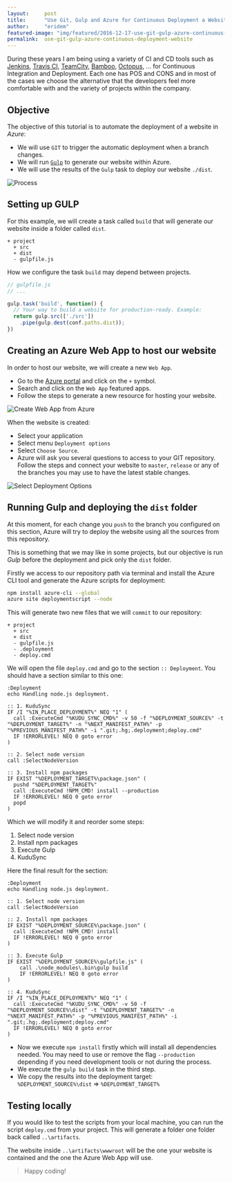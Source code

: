 ```yaml
---
layout:     post
title:      "Use Git, Gulp and Azure for Continuous Deployment a Website"
author:     "eridem"
featured-image: "img/featured/2016-12-17-use-git-gulp-azure-continuous-deployment-website.jpg"
permalink:  use-git-gulp-azure-continuous-deployment-website
---
```


During these years I am being using a variety of CI and CD tools such as [Jenkins](https://jenkins.io/), [Travis CI](https://travis-ci.com/), [TeamCity](http://www.jetbrains.com/teamcity/), [Bamboo](https://www.atlassian.com/software/bamboo), [Octopus](https://octopus.com/), ... for Continuous Integration and Deployment. Each one has POS and CONS and in most of the cases we choose the alternative that the developers feel more comfortable with and the variety of projects within the company.

## Objective

The objective of this tutorial is to automate the deployment of a website in *Azure*:

- We will use `GIT` to trigger the automatic deployment when a branch changes.
- We will run [`Gulp`](/gulpjs-the-power-of-automating-tasks) to generate our website within Azure.
- We will use the results of the `Gulp` task to deploy our website `./dist`.

![Process](/img/posts/2016-12-17-use-git-gulp-azure-continuous-deployment-website/schema.png)

## Setting up GULP

For this example, we will create a task called `build` that will generate our website inside a folder called `dist`.

```
+ project
  + src
  + dist
  - gulpfile.js
```

How we configure the task `build` may depend between projects.

```javascript
// gulpfile.js
// ...

gulp.task('build', function() {
  // Your way to build a website for production-ready. Example:
  return gulp.src(['./src'])
    .pipe(gulp.dest(conf.paths.dist));
})
```

## Creating an Azure Web App to host our website

In order to host our website, we will create a new `Web App`. 

- Go to the [Azure portal](https://portal.azure.com) and click on the `+` symbol.
- Search and click on the `Web App` featured apps.
- Follow the steps to generate a new resource for hosting your website.

![Create Web App from Azure](/img/posts/2016-12-17-use-git-gulp-azure-continuous-deployment-website/create-web-app-from-azure.jpg)

When the website is created:

- Select your application
- Select menu `Deployment options`
- Select `Choose Source`.
- Azure will ask you several questions to access to your GIT repository. Follow the steps and connect your website to `master`, `release` or any of the branches you may use to have the latest stable changes.

![Select Deployment Options](/img/posts/2016-12-17-use-git-gulp-azure-continuous-deployment-website/select-deployment-options.jpg)

## Running Gulp and deploying the `dist` folder

At this moment, for each change you `push` to the branch you configured on this section, Azure will try to deploy the website using all the sources from this repository.

This is something that we may like in some projects, but our objective is run *Gulp* before the deployment and pick only the `dist` folder.

Firstly we access to our repository path via terminal and install the Azure CLI tool and generate the Azure scripts for deployment:

```bash
npm install azure-cli --global
azure site deploymentscript --node
```

This will generate two new files that we will `commit` to our repository:

```
+ project
  + src
  + dist
  - gulpfile.js
  - .deployment
  - deploy.cmd
```

We will open the file `deploy.cmd` and go to the section `:: Deployment`. You should have a section similar to this one:

```
:Deployment
echo Handling node.js deployment.

:: 1. KuduSync
IF /I "%IN_PLACE_DEPLOYMENT%" NEQ "1" (
  call :ExecuteCmd "%KUDU_SYNC_CMD%" -v 50 -f "%DEPLOYMENT_SOURCE%" -t "%DEPLOYMENT_TARGET%" -n "%NEXT_MANIFEST_PATH%" -p "%PREVIOUS_MANIFEST_PATH%" -i ".git;.hg;.deployment;deploy.cmd"
  IF !ERRORLEVEL! NEQ 0 goto error
)

:: 2. Select node version
call :SelectNodeVersion

:: 3. Install npm packages
IF EXIST "%DEPLOYMENT_TARGET%\package.json" (
  pushd "%DEPLOYMENT_TARGET%"
  call :ExecuteCmd !NPM_CMD! install --production
  IF !ERRORLEVEL! NEQ 0 goto error
  popd
)
```

Which we will modify it and reorder some steps:

1. Select node version
2. Install npm packages
3. Execute Gulp
4. KuduSync

Here the final result for the section:

```
:Deployment
echo Handling node.js deployment.

:: 1. Select node version
call :SelectNodeVersion

:: 2. Install npm packages
IF EXIST "%DEPLOYMENT_SOURCE%\package.json" (
  call :ExecuteCmd !NPM_CMD! install
  IF !ERRORLEVEL! NEQ 0 goto error
)

:: 3. Execute Gulp
IF EXIST "%DEPLOYMENT_SOURCE%\gulpfile.js" (
    call .\node_modules\.bin\gulp build
    IF !ERRORLEVEL! NEQ 0 goto error
)

:: 4. KuduSync
IF /I "%IN_PLACE_DEPLOYMENT%" NEQ "1" (
  call :ExecuteCmd "%KUDU_SYNC_CMD%" -v 50 -f "%DEPLOYMENT_SOURCE%\dist" -t "%DEPLOYMENT_TARGET%" -n "%NEXT_MANIFEST_PATH%" -p "%PREVIOUS_MANIFEST_PATH%" -i ".git;.hg;.deployment;deploy.cmd"
  IF !ERRORLEVEL! NEQ 0 goto error
)
```

- Now we execute `npm install` firstly which will install all dependencies needed. You may need to use or remove the flag `--production` depending if you need development tools or not during the process.
- We execute the `gulp build` task in the third step.
- We copy the results into the deployment target: `%DEPLOYMENT_SOURCE%\dist` => `%DEPLOYMENT_TARGET%`

## Testing locally

If you would like to test the scripts from your local machine, you can run the script `deploy.cmd` from your project. This will generate a folder one folder back called `..\artifacts`.

The website inside `..\artifacts\wwwroot` will be the one your website is contained and the one the Azure Web App will use.

> Happy coding!
